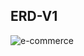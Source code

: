 ## ERD-V1

![e-commerce](https://github.com/user-attachments/assets/0db466ea-c591-435d-aed7-776bee30ca79)

